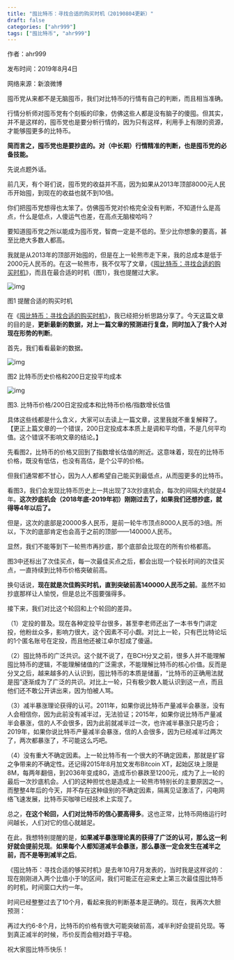 ```yaml
---
title: "囤比特币：寻找合适的购买时机（20190804更新）"
draft: false
categories: ["ahr999"]
tags: ["囤比特币", "ahr999"]
---
```


作者：ahr999

发布时间：2019年8月4日

网络来源：新浪微博

囤币党从来都不是无脑囤币，我们对比特币的行情有自己的判断，而且相当准确。

行情分析师对囤币党有个刻板的印象，仿佛这些人都是没有脑子的傻囤。但其实，并不是这样的，囤币党也是要分析行情的，因为只有这样，利用手上有限的资源，才能够囤更多的比特币。

**简而言之，囤币党也是要抄底的。对（中长期）行情精准的判断，也是囤币党的必备技能。**

先说点题外话。

前几天，有个哥们说，囤币党的收益并不高，因为如果从2013年顶部8000元人民币开始囤，到现在的收益也就不到10倍。

你们把囤币党想得也太笨了。仿佛囤币党对价格完全没有判断，不知道什么是高点，什么是低点，人傻运气也差，在高点无脑梭哈吗？

要知道囤币党之所以能成为囤币党，智商一定是不低的。至少比你想象的要高，甚至比绝大多数人都高。

我就是从2013年的顶部开始囤的，但是在上一轮熊市走下来，我的总成本是低于2000元人民币的。在这一轮熊市，我不仅写了文章，《[囤比特币：寻找合适的购买时机](囤比特币：寻找合适的购买时机.md)》，而且在最合适的时机（图1），我也提醒过大家。

![img](https://suncle-public.oss-cn-shenzhen.aliyuncs.com/uPic/66476f4f-520b-4136-93b1-c34f43c7354d-1635946033511.jpeg)

图1 提醒合适的购买时机

在《[囤比特币：寻找合适的购买时机](囤比特币：寻找合适的购买时机.md)》，我已经把分析思路分享了。今天这篇文章的目的是，**更新最新的数据，对上一篇文章的预测进行复盘，同时加入了我个人对现在形势的判断**。

首先，我们看看最新的数据。

![img](https://suncle-public.oss-cn-shenzhen.aliyuncs.com/uPic/ad513814-6c54-4515-adba-a681c883a0dd-1635946038540.jpeg)

图2 比特币历史价格和200日定投平均成本

![img](https://suncle-public.oss-cn-shenzhen.aliyuncs.com/uPic/f4bfec20-f2b3-4782-a520-99e8680c894d-1635946041179.jpeg)

图3. 比特币价格/200日定投成本和比特币价格/指数增长估值

具体这些线都是什么含义，大家可以去读上一篇文章，这里我就不重复解释了。【更正上篇文章的一个错误，200日定投成本本质上是调和平均值，不是几何平均值。这个错误不影响文章的结论。】

先看图2，比特币的价格又回到了指数增长估值的附近。这意味着，现在的比特币价格，既没有低估，也没有高估，是个公平的价格。

但我们通常都不甘心，因为人人都希望自己能买到最低点，从而囤更多的比特币。

看图3，我们会发现比特币历史上一共出现了3次抄底机会，每次的间隔大约就是4年。**这次抄底机会（2018年底-2019年初）刚刚过去了，如果我们还想抄底，就得等4年以后了。**

但是，这次的底部是20000多人民币，是前一轮牛市顶点8000人民币的3倍。所以，下次的底部肯定也会高于之前的顶部——140000人民币。 

显然，我们不能等到下一轮熊市再抄底，那个底部会比现在的所有价格都高。 

图3中还标出了次佳买点，每一次最佳买点之后，都会出现一个较长时间的次佳买点，一直持续到比特币价格突破前高。

换句话说，**现在就是次佳购买时机，直到突破前高140000人民币之前**。虽然不如抄底那样让人愉悦，但是总比不囤要强得多。

接下来，我们对比这个轮回和上个轮回的差异。

（1）定投的普及。现在各种定投平台很多，甚至李老师还出了一本书专门讲定投，他粉丝众多，影响力很大，这个因素不可小觑。对比上一轮，只有巴比特论坛的1个匿名账号在定投，而且他还被江卓尔怼成了傻逼。

（2）囤比特币的广泛共识。这个就不说了，在BCH分叉之前，很多人并不能理解囤比特币的逻辑，不能理解储值的广泛需求，不能理解比特币的核心价值。反而是分叉之后，越来越多的人认识到，囤比特币的本质是储蓄，“比特币的正确用法就是囤”逐渐成为了广泛的共识。对比上一轮，只有极少数人能认识到这一点，而且他们还不敢公开讲出来，因为怕被人骂。

（3）减半暴涨理论获得的认可。2011年，如果你说比特币产量减半会暴涨，没有人会相信你，因为此前没有减半过，无法验证；2015年，如果你说比特币产量减半会暴涨，信的人不会很多，因为此前就减半过一次，也许减半暴涨只是巧合；2019年，如果你说比特币产量减半会暴涨，信的人会很多，因为已经减半过两次了，两次都暴涨了，不可能这么巧吧。

（4）没有重大不确定因素。上一轮比特币有一个很大的不确定因素，那就是扩容之争带来的不确定性。还记得2015年8月加文发布Bitcoin XT，起始区块上限是8M，每两年翻倍，到2036年变成8G，造成币价暴跌至1200元，成为了上一轮的最后一次抄底机会。人们的这种担忧也是造成上一轮熊市特别长的主要原因之一。而整整4年后的今天，并不存在这种级别的不确定因素，隔离见证激活了，闪电网络飞速发展，比特币买咖啡已经技术上实现了。

总之，**在这个轮回，人们对比特币的信心要高得多**。这也正常，比特币网络运行时间越长，人们对它的信心就越足。

在此，我想特别提醒的是，**如果减半暴涨理论真的获得了广泛的认可，那么这一利好就会提前兑现**。**如果每个人都知道减半会暴涨，那么暴涨一定会发生在减半之前，而不是等到减半之后**。

《囤比特币：寻找合适的够买时机》是去年10月7月发表的，当时我是这样说的：现在刚刚进入两个比值小于1的区间，我们可能正在迎来史上第三次最佳囤比特币的时机，时间窗口大约一年。

时间已经整整过去了10个月，看起来我的判断基本是正确的。现在，我再次大胆预测：

 再过大约6-8个月，比特币的价格有很大可能突破前高，减半利好会提前兑现。等到真正减半的时候，币价反而会相对趋于平稳。

祝大家囤比特币快乐！
